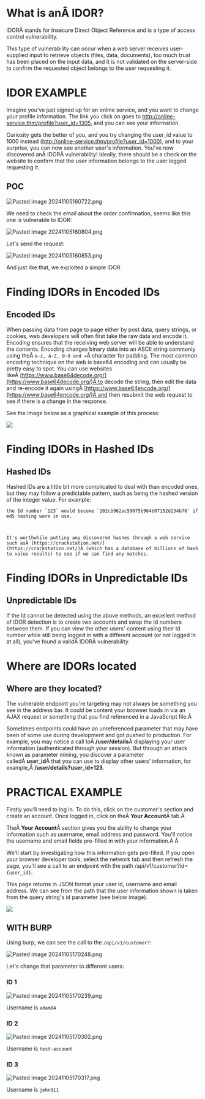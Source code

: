 ﻿# **What is anÂ IDOR?**  

IDORÂ stands for Insecure Direct Object Reference and is a type of access control vulnerability.  

This type of vulnerability can occur when a web server receives user-supplied input to retrieve objects (files, data, documents), too much trust has been placed on the input data, and it is not validated on the server-side to confirm the requested object belongs to the user requesting it.


# IDOR EXAMPLE

Imagine you've just signed up for an online service, and you want to change your profile information. The link you click on goes to http://online-service.thm/profile?user_id=1305, and you can see your information.  
  
Curiosity gets the better of you, and you try changing the user_id value to 1000 instead (http://online-service.thm/profile?user_id=1000), and to your surprise, you can now see another user's information. You've now discovered anÂ IDORÂ vulnerability! Ideally, there should be a check on the website to confirm that the user information belongs to the user logged requesting it.  
  
## POC


![Pasted image 20241105160722.png](../../../../IMAGES/Pasted%20image%2020241105160722.png)

We need to check the email about the order confirmation, seems like this one is vulnerable to IDOR:

![Pasted image 20241105160804.png](../../../../IMAGES/Pasted%20image%2020241105160804.png)

Let's send the request:


![Pasted image 20241105160853.png](../../../../IMAGES/Pasted%20image%2020241105160853.png)

And just like that, we exploited a simple IDOR


# Finding IDORs in Encoded IDs

## **Encoded IDs**

When passing data from page to page either by post data, query strings, or cookies, web developers will often first take the raw data and encode it. Encoding ensures that the receiving web server will be able to understand the contents. Encoding changes binary data into an ASCII string commonly using theÂ `a-z, A-Z, 0-9 and =`Â character for padding. The most common encoding technique on the web is base64 encoding and can usually be pretty easy to spot. You can use websites likeÂ [https://www.base64decode.org/](https://www.base64decode.org/)Â to decode the string, then edit the data and re-encode it again usingÂ [https://www.base64encode.org/](https://www.base64encode.org/)Â and then resubmit the web request to see if there is a change in the response.  
  
See the image below as a graphical example of this process:  

  

![](https://tryhackme-images.s3.amazonaws.com/user-uploads/5efe36fb68daf465530ca761/room-content/5f2cbe5c4ab4a274420bc9a9afc9202d.png)


# Finding IDORs in Hashed IDs

## **Hashed IDs**

Hashed IDs are a little bit more complicated to deal with than encoded ones, but they may follow a predictable pattern, such as being the hashed version of the integer value. For example:

```ad-example
the Id number `123` would become `202cb962ac59075b964b07152d234b70` if md5 hashing were in use.

  

It's worthwhile putting any discovered hashes through a web service such asÂ [https://crackstation.net/](https://crackstation.net/)Â (which has a database of billions of hash to value results) to see if we can find any matches.
```

# Finding IDORs in Unpredictable IDs

## **Unpredictable IDs**

If the Id cannot be detected using the above methods, an excellent method of IDOR detection is to create two accounts and swap the Id numbers between them. If you can view the other users' content using their Id number while still being logged in with a different account (or not logged in at all), you've found a validÂ IDORÂ vulnerability.


# Where are IDORs located


## **Where are they located?**

The vulnerable endpoint you're targeting may not always be something you see in the address bar. It could be content your browser loads in via an AJAX request or something that you find referenced in a JavaScript file.Â 

  

Sometimes endpoints could have an unreferenced parameter that may have been of some use during development and got pushed to production. For example, you may notice a call toÂ **/user/details**Â displaying your user information (authenticated through your session). But through an attack known as parameter mining, you discover a parameter calledÂ **user_id**Â that you can use to display other users' information, for example,Â **/user/details?user_id=123**.



# PRACTICAL EXAMPLE


Firstly you'll need to log in. To do this, click on the customer's section and create an account. Once logged in, click on theÂ **Your Account**Â tab.Â 

  

TheÂ **Your Account**Â section gives you the ability to change your information such as username, email address and password. You'll notice the username and email fields pre-filled in with your information.Â Â 

  

We'll start by investigating how this information gets pre-filled. If you open your browser developer tools, select the network tab and then refresh the page, you'll see a call to an endpoint with the path /api/v1/customer?id=`{user_id}`.

  

This page returns in JSON format your user id, username and email address. We can see from the path that the user information shown is taken from the query string's id parameter (see below image).  

  

![](https://tryhackme-images.s3.amazonaws.com/user-uploads/5efe36fb68daf465530ca761/room-content/5d71d3fe747a8c8934564feddfc69f75.png)

## WITH BURP

Using burp, we can see the call to the `/api/v1/customer?`:

![Pasted image 20241105170248.png](../../../../IMAGES/Pasted%20image%2020241105170248.png)

Let's change that parameter to different users:

### ID 1

![Pasted image 20241105170239.png](../../../../IMAGES/Pasted%20image%2020241105170239.png)

Username is `adam84`

### ID 2

![Pasted image 20241105170302.png](../../../../IMAGES/Pasted%20image%2020241105170302.png)



Username is `test-account`

### ID 3

![Pasted image 20241105170317.png](../../../../IMAGES/Pasted%20image%2020241105170317.png)


Username is `john911`

